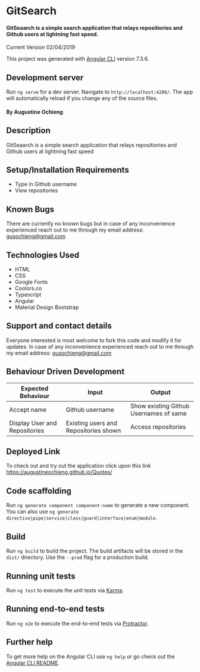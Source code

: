 # GitSearch

#### GitSeaarch is a simple search application that relays repositiories and Github users at lightning fast speed.

Current Version 02/04/2019

This project was generated with [Angular CLI](https://github.com/angular/angular-cli) version 7.3.6.

## Development server

Run `ng serve` for a dev server. Navigate to `http://localhost:4200/`. The app will automatically reload if you change any of the source files.

#### By **Augustine Ochieng**

## Description

GitSeaarch is a simple search application that relays repositiories and Github users at lightning fast speed

## Setup/Installation Requirements

- Type in Github username
- View repositories

## Known Bugs

There are currently no known bugs but in case of any inconvenience experienced reach out to me through my email address: gusochieng@gmail.com

## Technologies Used

- HTML
- CSS
- Google Fonts
- Coolors.co
- Typescript
- Angular
- Material Design Bootstrap

## Support and contact details

Everyone interested is most welcome to fork this code and modify it for updates. In case of any inconvenience experienced reach out to me through my email address: gusochieng@gmail.com

## Behaviour Driven Development

| Expected Behaviour            | Input                                 | Output                                 |
| ----------------------------- | ------------------------------------- | -------------------------------------- |
| Accept name                   | Github username                       | Show existing Github Usernames of same |
| Display User and Repositories | Existing users and Repositories shown | Access repositories                    |

## Deployed Link

To check out and try out the application click upon this link https://augustineochieng.github.io/Quotes/

## Code scaffolding

Run `ng generate component component-name` to generate a new component. You can also use `ng generate directive|pipe|service|class|guard|interface|enum|module`.

## Build

Run `ng build` to build the project. The build artifacts will be stored in the `dist/` directory. Use the `--prod` flag for a production build.

## Running unit tests

Run `ng test` to execute the unit tests via [Karma](https://karma-runner.github.io).

## Running end-to-end tests

Run `ng e2e` to execute the end-to-end tests via [Protractor](http://www.protractortest.org/).

## Further help

To get more help on the Angular CLI use `ng help` or go check out the [Angular CLI README](https://github.com/angular/angular-cli/blob/master/README.md).
